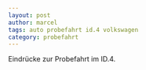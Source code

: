 ```yaml
---
layout: post
author: marcel
tags: auto probefahrt id.4 volkswagen
category: probefahrt
---
```

Eindrücke zur Probefahrt im ID.4.